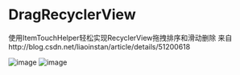 # DragRecyclerView
使用ItemTouchHelper轻松实现RecyclerView拖拽排序和滑动删除 
来自http://blog.csdn.net/liaoinstan/article/details/51200618

![image](https://github.com/wschkd123/DragRecyclerView/new/master/screenshots/20160415163536472.gif)
![image](https://github.com/wschkd123/DragRecyclerView/new/master/screenshots/20160415163848098.gif)
